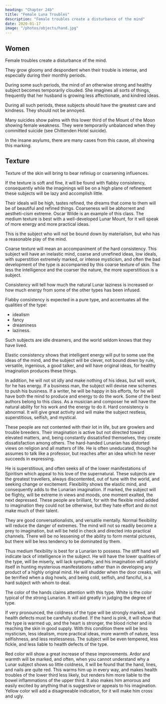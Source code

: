 ```yaml
---
heading: "Chapter 24b"
title: "Female Luna Troubles"
description: "Female troubles create a disturbance of the mind"
date: 2020-01-17
image: "/photos/objects/hand.jpg"
---
```


## Women

Female troubles create a disturbance of the mind. 

They grow gloomy and despondent when their trouble is intense, and especially during their monthly periods. 

<!-- Part 5  -->

During some such periods, the mind of an otherwise strong and healthy subject becomes temporarily clouded. She imagines all sorts of things, frequently that her husband is growing less affectionate, and kindred ideas.

During all such periods, these subjects should have the greatest care and kindness. They should not be annoyed. 

Many suicides show palms with this lower third of the Mount of the Moon showing female weakness. They were temporarily unbalanced when they committed suicide (see Chittenden Hotel suicide). 

In the insane asylums, there are many cases from this cause, all showing this marking. 

<!-- It is natural that the Lunarian type will be much influenced by various qualities indicated by the several parts of the hand.  -->


## Texture

Texture of the skin will bring to bear refiniug or coarsening influences. 

If the texture is soft and fine, it will be found with flabby consistency, consequently while the imaginings will be on a high plane of refinement these subjects will be lazy and accomplish little. 

Their ideals will be high, tastes refined, the dreams that come to them will be of beautiful and refined things. Coarseness will be abhorrent and aestheti-cism extreme. Oscar Wilde is an example of this class. The medium texture is best with a well-developed Lunar Mount, for it will speak of more energy and more practical ideas. 

This is the subject who will not be bound down by materialism, but who has a reasonable play of the mind. 

Coarse texture will mean an accompaniment of the hard consistency. This subject will have an inelastic mind, coarse and unrefined ideas, low ideals, with superstition extremely marked, or intense mysticism, and often the bad development of the type is accompanied by this coarse texture of skin. The less the intelligence and the coarser the nature, the more superstitious is a subject. 

Consistency will tell how much the natural Lunar laziness is increased or how much energy from some of the other types has been infused. 

Flabby consistency is expected in a pure type, and accentuates all the qualities of the type:
- idealism
- fancy
- dreaminess
- laziness.

Such subjects are idle dreamers, and the world seldom knows that they have lived. 

Elastic consistency shows that intelligent energy will put to some use the ideas of the mind, and the subject will be clever, not bound down by rule, versatile, ingenious, a good talker, and will have original ideas, for healthy imagination produces these things.

In addition, he will not sit idly and make nothing of his ideas, but will work, for he has energy. If a business man, the subject will devise new schemes to push his business. If a writer, he will be happy in bis efforts, for he will have both the mind to produce and energy to do the work. Some of the best authors belong to this class. As a musician and composer he will have the natural ability for his work and the energy to do it. Hard consistency is abnormal. It will give great activity and will make the subject restless, superstitious, selfish, and mystical. 


These people are not contented with their lot in life, but are growlers and trouble breeders. Their imagination is active but not directed toward elevated matters, and, being constantly dissatisfied themselves, they create dissatisfaction among others. The hard-handed Lunarian has distorted views on religion and all matters of life. He is often uneducated, though he assumes to talk like a professor, but reaches after an idea which he never succeeds in expressing. 

He is superstitious, and often seeks all of the lower manifestations of Spiritism which appeal to his love of the supernatural. These subjects are the greatest travellers, always discontented, out of tune with the world, and seeking change or excitement. Flexibility shows the elastic mind, and consequently adds to the Lunarian imagination. If marked, the subject will be flighty, will be extreme in views and moods, one moment exalted, the next depressed. These people are brilliant, for with the flexible mind added to imagination they could not be otherwise, but they hate effort and do not make much of their talent. 

They are good conversationalists, and versatile mentally. Normal flexibility will reduce the danger of extremes. The mind will not so readily become a prey to imagination, but will be held in check and directed into practical channels. There will be no lessening of the ability to form mental pictures, but there will be less tendency to be dominated by them. 

Thus medium flexibility is best for a Lunarian to possess. The stiff hand will indicate lack of intelligence in the subject. He will have the lower qualities of the type, will be miserly, will lack sympathy, and his imagination will satisfy itself in hunting mysterious manifestations rather than in developing any product of a highly original mind. He will shudder when the door creaks, will be terrified when a dog howls, and being cold, selfish, and fanciful, is a hard subject with whom to deal. 

The color of the hands claims attention with this type. White is the color typical of the strong Lunarian. It will aid greatly in judging the degree of type. 

If very pronounced, the coldness of the type will be strongly marked, and health defects must be carefully studied. If the hand is pink, it will show that the type is warmed up, and the heart is stronger, the blood richer and is reaching the skin in good supply. With this condition there will be less mysticism, less idealism, more practical ideas, more warmth of nature, less selfishness, and less restlessness. The subject will be even tempered, less fickle, and less liable to health defects of the type. 

Red color will show a great increase of these improvements. Ardor and warmth will be marked, and often, when you cannot understand why a Lunar subject shows so little coldness, it will be found that the hand, lines, and nails are quite red. This warms him up in every way, and makes health troubles of the lower third less likely, but renders him more liable to the bowel inflammations of the upper third. It also makes him amorous and easily excited by anything that is suggestive or appeals to his imagination. Yellow color will add a disagreeable indication, for it will make him cross and ugly. 

